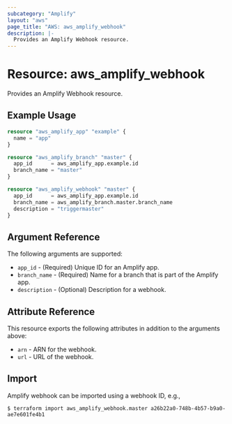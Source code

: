 ```yaml
---
subcategory: "Amplify"
layout: "aws"
page_title: "AWS: aws_amplify_webhook"
description: |-
  Provides an Amplify Webhook resource.
---
```


# Resource: aws_amplify_webhook

Provides an Amplify Webhook resource.

## Example Usage

```terraform
resource "aws_amplify_app" "example" {
  name = "app"
}

resource "aws_amplify_branch" "master" {
  app_id      = aws_amplify_app.example.id
  branch_name = "master"
}

resource "aws_amplify_webhook" "master" {
  app_id      = aws_amplify_app.example.id
  branch_name = aws_amplify_branch.master.branch_name
  description = "triggermaster"
}
```

## Argument Reference

The following arguments are supported:

* `app_id` - (Required) Unique ID for an Amplify app.
* `branch_name` - (Required) Name for a branch that is part of the Amplify app.
* `description` - (Optional) Description for a webhook.

## Attribute Reference

This resource exports the following attributes in addition to the arguments above:

* `arn` - ARN for the webhook.
* `url` - URL of the webhook.

## Import

Amplify webhook can be imported using a webhook ID, e.g.,

```
$ terraform import aws_amplify_webhook.master a26b22a0-748b-4b57-b9a0-ae7e601fe4b1
```
